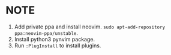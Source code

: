 # NOTE

1. Add private ppa and install neovim. `sudo apt-add-repository ppa:neovim-ppa/unstable`.
2. Install python3 pynvim package.
3. Run `:PlugInstall` to install plugins.

